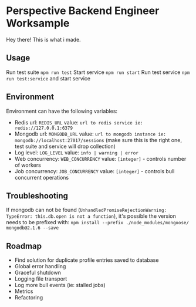 # Perspective Backend Engineer Worksample
Hey there! This is what i made.

## Usage
  Run test suite
    `npm run test`
  Start service
    `npm run start`
  Run test service
    `npm run test:service` and start service

## Environment
  Environment can have the following variables:
  - Redis url: `REDIS_URL`  value: `url to redis service ie: redis://127.0.0.1:6379`
  - Mongodb url: `MONGODB_URL` value: `url to mongodb instance ie: mongodb://localhost:27017/sessions` (make sure this is the right one, test suite and service will drop collection)
  - Log level: `LOG_LEVEL` value: `info | warning | error`
  - Web concurrency: `WEB_CONCURRENCY` value: `[integer]` - controls number of workers
  - Job concurrency: `JOB_CONCURRENCY` value: `[integer]` - controls bull concurrent operations

## Troubleshooting
  If mongodb can not be found (`UnhandledPromiseRejectionWarning: TypeError: this.db.open is not a function`), it's possible the version needs to be prefixed with: 
    `npm install --prefix ./node_modules/mongoose/ mongodb@2.1.6 --save`

## Roadmap
  - Find solution for duplicate profile entries saved to database
  - Global error handling
  - Graceful shutdown
  - Logging file transport
  - Log more bull events (ie: stalled jobs)
  - Metrics
  - Refactoring

